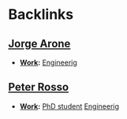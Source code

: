 
# Backlinks
## [Jorge Arone](<Jorge Arone.md>)
- **[Work](<Work.md>):** [Engineerig](<Engineerig.md>)

## [Peter Rosso](<Peter Rosso.md>)
- **[Work](<Work.md>):** [PhD student](<PhD student.md>) [Engineerig](<Engineerig.md>)

